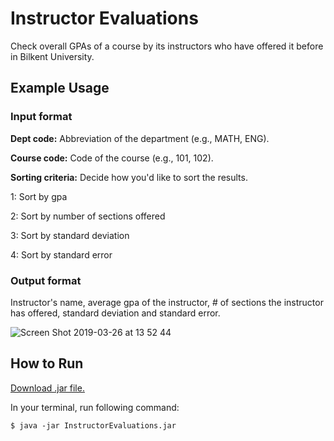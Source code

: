 # Instructor Evaluations
Check overall GPAs of a course by its instructors who have offered it before in Bilkent University.

## Example Usage

### Input format
**Dept code:** Abbreviation of the department (e.g., MATH, ENG).

**Course code:** Code of the course (e.g., 101, 102).

**Sorting criteria:** Decide how you'd like to sort the results.

1: Sort by gpa

2: Sort by number of sections offered

3: Sort by standard deviation

4: Sort by standard error

### Output format
Instructor's name, average gpa of the instructor, # of sections the instructor has offered, standard deviation and standard error.

![Screen Shot 2019-03-26 at 13 52 44](https://user-images.githubusercontent.com/22095755/54991999-3951d680-4fcf-11e9-848c-c32f68415a89.png)

## How to Run
[Download .jar file.](https://github.com/mertaydinbilkent/InstructorEvaluations/raw/master/InstructorEvaluations.jar)

In your terminal, run following command:
```
$ java -jar InstructorEvaluations.jar
```
